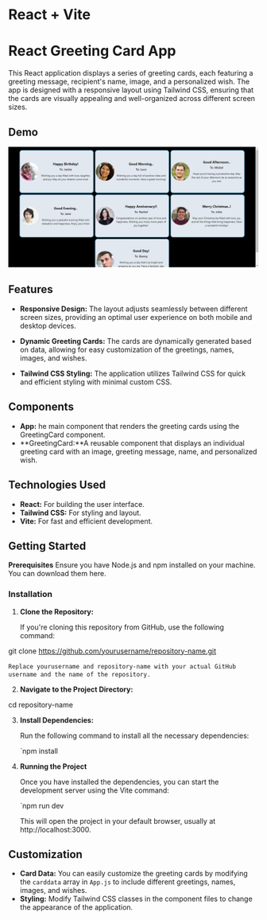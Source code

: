 # React + Vite

# React Greeting Card App
This React application displays a series of greeting cards, each featuring a greeting message, recipient's name, image, and a personalized wish. The app is designed with a responsive layout using Tailwind CSS, ensuring that the cards are visually appealing and well-organized across different screen sizes.

## Demo

![small screen](src/assets/demo.gif)


## Features
- **Responsive Design:** The layout adjusts seamlessly between different screen sizes, providing an optimal user experience on both mobile and desktop devices.

- **Dynamic Greeting Cards:** The cards are dynamically generated based on data, allowing for easy customization of the greetings, names, images, and wishes.

- **Tailwind CSS Styling:** The application utilizes Tailwind CSS for quick and efficient styling with minimal custom CSS.

## Components

- **App:** he main component that renders the greeting cards using the GreetingCard component.
- **GreetingCard:**A reusable component that displays an individual greeting card with an image, greeting message, name, and personalized wish.

## Technologies Used

- **React:** For building the user interface.
- **Tailwind CSS:** For styling and layout.
- **Vite:** For fast and efficient development.

## Getting Started

**Prerequisites**
Ensure you have Node.js and npm installed on your machine. You can download them here.


### Installation

1. **Clone the Repository:**

   If you're cloning this repository from GitHub, use the following command:

   
git clone https://github.com/yourusername/repository-name.git


    Replace yourusername and repository-name with your actual GitHub username and the name of the repository.

2. **Navigate to the Project Directory:**

    
cd repository-name


3. **Install Dependencies:**

    Run the following command to install all the necessary dependencies:

    `npm install

4. **Running the Project**
    
    Once you have installed the dependencies, you can start the development server using the Vite command:

    `npm run dev

    This will open the project in your default browser, usually at http://localhost:3000.


## Customization

- **Card Data:** You can easily customize the greeting cards by modifying the `carddata` array in `App.js` to include different greetings, names, images, and wishes.
- **Styling:** Modify Tailwind CSS classes in the component files to change the appearance of the application.